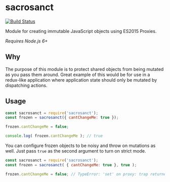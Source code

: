 # sacrosanct

[![Build Status](https://travis-ci.org/spmurrayzzz/sacrosanct.png?branch=master)](https://travis-ci.org/spmurrayzzz/sacrosanct)

Module for creating immutable JavaScript objects using ES2015 Proxies.

*Requires Node.js 6+*

## Why

The purpose of this module is to protect shared objects from being mutated
as you pass them around. Great example of this would be for use in a redux-like
application where application state should only be mutated by dispatching
actions.

## Usage

```js
const sacrosanct = require('sacrosanct');
const frozen = sacrosanct({ cantChangeMe: true });

frozen.cantChangeMe = false;

console.log( frozen.cantChangeMe ); // true
```

You can configure frozen objects to be noisy and throw on mutations as well.
Just pass `true` as the second argument to turn on strict mode.

```js
const sacrosanct = require('sacrosanct');
const frozen = sacrosanct( { cantChangeMe: true }, true );

frozen.cantChangeMe = false; // TypeError: 'set' on proxy: trap returned falsish for property 'cantChangeMe'
```
